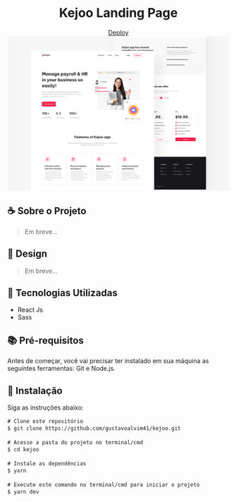 <h1 align="center">Kejoo Landing Page</h1>

<div align="center" id="top">
  <a href="https://kejoo.vercel.app/">Deploy</a>

  <img src="./github/kejoo-banner.png" alt="Kejoo Banner" />
</div>

## ☕ Sobre o Projeto

> Em breve...

## 🎨 Design

> Em breve...

## 🚀 Tecnologias Utilizadas

- React Js
- Sass

## 📚 Pré-requisitos

Antes de começar, você vai precisar ter instalado em sua máquina as seguintes ferramentas: Git e Node.js.
 
## 💾 Instalação

Siga as instruções abaixo:
  ```
  # Clone este repositório
  $ git clone https://github.com/gustavoalvim41/kejoo.git

  # Acesse a pasta do projeto no terminal/cmd
  $ cd kejoo

  # Instale as dependências
  $ yarn

  # Execute este comando no terminal/cmd para iniciar o projeto
  $ yarn dev

  ```
